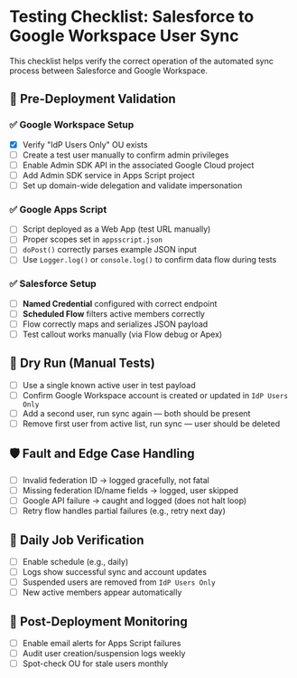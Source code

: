 # Testing Checklist: Salesforce to Google Workspace User Sync

This checklist helps verify the correct operation of the automated sync process between Salesforce and Google Workspace.

## 🔄 Pre-Deployment Validation

### ✅ Google Workspace Setup

- [X] Verify "IdP Users Only" OU exists
- [ ] Create a test user manually to confirm admin privileges
- [ ] Enable Admin SDK API in the associated Google Cloud project
- [ ] Add Admin SDK service in Apps Script project
- [ ] Set up domain-wide delegation and validate impersonation

### ✅ Google Apps Script

- [ ] Script deployed as a Web App (test URL manually)
- [ ] Proper scopes set in `appsscript.json`
- [ ] `doPost()` correctly parses example JSON input
- [ ] Use `Logger.log()` or `console.log()` to confirm data flow during tests

### ✅ Salesforce Setup

- [ ] **Named Credential** configured with correct endpoint
- [ ] **Scheduled Flow** filters active members correctly
- [ ] Flow correctly maps and serializes JSON payload
- [ ] Test callout works manually (via Flow debug or Apex)

## 🔬 Dry Run (Manual Tests)

- [ ] Use a single known active user in test payload
- [ ] Confirm Google Workspace account is created or updated in `IdP Users Only`
- [ ] Add a second user, run sync again — both should be present
- [ ] Remove first user from active list, run sync — user should be deleted

## 🛡️ Fault and Edge Case Handling

- [ ] Invalid federation ID → logged gracefully, not fatal
- [ ] Missing federation ID/name fields → logged, user skipped
- [ ] Google API failure → caught and logged (does not halt loop)
- [ ] Retry flow handles partial failures (e.g., retry next day)

## 🧪 Daily Job Verification

- [ ] Enable schedule (e.g., daily)
- [ ] Logs show successful sync and account updates
- [ ] Suspended users are removed from `IdP Users Only`
- [ ] New active members appear automatically

## 📝 Post-Deployment Monitoring

- [ ] Enable email alerts for Apps Script failures
- [ ] Audit user creation/suspension logs weekly
- [ ] Spot-check OU for stale users monthly
